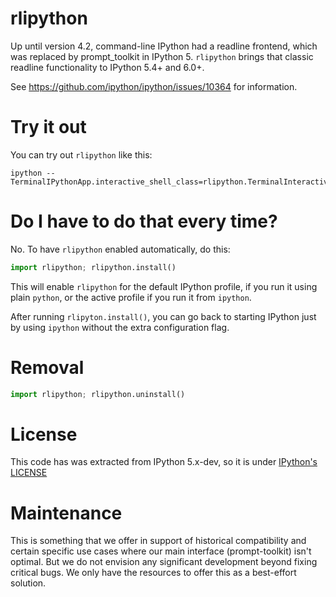 # rlipython

Up until version 4.2, command-line IPython had a readline frontend, which was
replaced by prompt_toolkit in IPython 5. `rlipython` brings that classic
readline functionality to IPython 5.4+ and 6.0+.

See https://github.com/ipython/ipython/issues/10364 for information.

# Try it out

You can try out `rlipython` like this:

```
ipython --TerminalIPythonApp.interactive_shell_class=rlipython.TerminalInteractiveShell
```

# Do I have to do that every time?

No. To have `rlipython` enabled automatically, do this:

```python
import rlipython; rlipython.install()
```

This will enable `rlipython` for the default IPython profile, if you run it
using plain `python`, or the active profile if you run it from `ipython`.

After running `rlipyton.install()`, you can go back to starting IPython just by
using `ipython` without the extra configuration flag.


# Removal
```python
import rlipython; rlipython.uninstall()
```

# License

This code has was extracted from IPython 5.x-dev, so it is under [IPython's
LICENSE](LICENSE.rst)

# Maintenance

This is something that we offer in support of historical compatibility and
certain specific use cases where our main interface (prompt-toolkit) isn't
optimal. But we do not envision any significant development beyond fixing
critical bugs. We only have the resources to offer this as a best-effort
solution.
